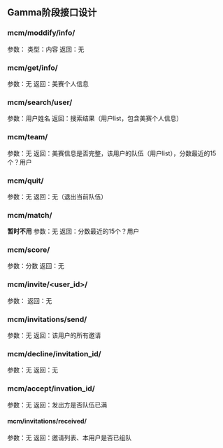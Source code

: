## Gamma阶段接口设计

### mcm/moddify/info/
参数： 类型：内容
返回：无

### mcm/get/info/

参数：无
返回：美赛个人信息

### mcm/search/user/
参数：用户姓名
返回：搜索结果（用户list，包含美赛个人信息）

### mcm/team/
参数：无
返回：美赛信息是否完整，该用户的队伍（用户list），分数最近的15个？用户

### mcm/quit/
参数：无
返回：无（退出当前队伍）

### mcm/match/
**暂时不用**
参数：无
返回：分数最近的15个？用户

### mcm/score/
参数：分数
返回：无

### mcm/invite/<user_id>/
参数：
返回：无

### mcm/invitations/send/
参数：无
返回：该用户的所有邀请

### mcm/decline/invitation_id/
参数：无
返回：无

### mcm/accept/invation_id/
参数：无
返回：发出方是否队伍已满

#### mcm/invitations/received/
参数：无
返回：邀请列表、本用户是否已组队
